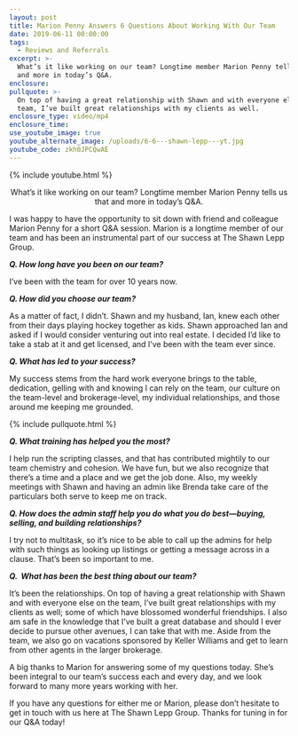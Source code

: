 ```yaml
---
layout: post
title: Marion Penny Answers 6 Questions About Working With Our Team
date: 2019-06-11 00:00:00
tags:
  - Reviews and Referrals
excerpt: >-
  What’s it like working on our team? Longtime member Marion Penny tells us that
  and more in today’s Q&A.
enclosure:
pullquote: >-
  On top of having a great relationship with Shawn and with everyone else on the
  team, I’ve built great relationships with my clients as well.
enclosure_type: video/mp4
enclosure_time:
use_youtube_image: true
youtube_alternate_image: /uploads/6-6---shawn-lepp---yt.jpg
youtube_code: zkh0JPCQwAE
---
```


{% include youtube.html %}

<center>What’s it like working on our team? Longtime member Marion Penny tells us that and more in today’s Q&A.</center>

I was happy to have the opportunity to sit down with friend and colleague Marion Penny for a short Q&A session. Marion is a longtime member of our team and has been an instrumental part of our success at The Shawn Lepp Group.

***Q. How long have you been on our team?***

I’ve been with the team for over 10 years now.

***Q. How did you choose our team?***

As a matter of fact, I didn’t. Shawn and my husband, Ian, knew each other from their days playing hockey together as kids. Shawn approached Ian and asked if I would consider venturing out into real estate. I decided I’d like to take a stab at it and get licensed, and I’ve been with the team ever since.

***Q. What has led to your success?***

My success stems from the hard work everyone brings to the table, dedication, gelling with and knowing I can rely on the team, our culture on the team-level and brokerage-level, my individual relationships, and those around me keeping me grounded.

{% include pullquote.html %}

***Q. What training has helped you the most?***

I help run the scripting classes, and that has contributed mightily to our team chemistry and cohesion. We have fun, but we also recognize that there’s a time and a place and we get the job done. Also, my weekly meetings with Shawn and having an admin like Brenda take care of the particulars both serve to keep me on track.

***Q. How does the admin staff help you do what you do best—buying, selling, and building relationships?***

I try not to multitask, so it’s nice to be able to call up the admins for help with such things as looking up listings or getting a message across in a clause. That’s been so important to me.

***Q. &nbsp;What has been the best thing about our team?***

It’s been the relationships. On top of having a great relationship with Shawn and with everyone else on the team, I’ve built great relationships with my clients as well; some of which have blossomed wonderful friendships. I also am safe in the knowledge that I’ve built a great database and should I ever decide to pursue other avenues, I can take that with me. Aside from the team, we also go on vacations sponsored by Keller Williams and get to learn from other agents in the larger brokerage.

A big thanks to Marion for answering some of my questions today. She’s been integral to our team’s success each and every day, and we look forward to many more years working with her.

If you have any questions for either me or Marion, please don’t hesitate to get in touch with us here at The Shawn Lepp Group. Thanks for tuning in for our Q&A today\!